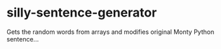 # silly-sentence-generator
Gets the random words from arrays and modifies original Monty Python sentence...
